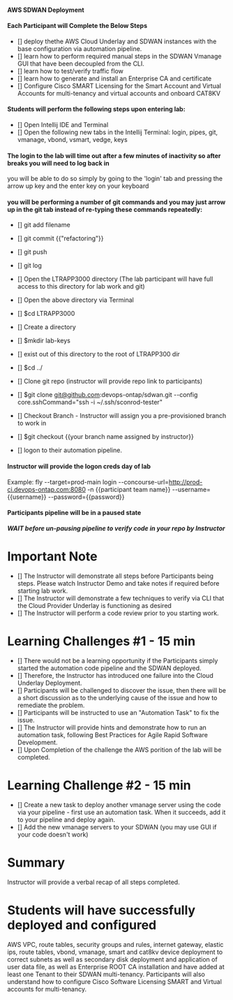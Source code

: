 #### AWS SDWAN Deployment ####



#### Each Participant will Complete the Below Steps ####
- [] deploy thethe AWS Cloud Underlay and SDWAN instances with the base configuration via automation pipeline.
- [] learn how to perform required manual steps in the SDWAN Vmanage GUI that have been decoupled from the CLI.
- [] learn how to test/verify traffic flow 
- [] learn how to generate and install an Enterprise CA and certificate
- [] Configure Cisco SMART Licensing for the Smart Account and Virtual Accounts for multi-tenancy and virtual accounts and onboard CAT8KV



#### Students will perform the following steps upon entering lab: ####

- [] Open Intellij IDE and Terminal
- [] Open the following new tabs in the Intellij Terminal: login, pipes, git, vmanage, vbond, vsmart, vedge, keys

#### The login to the lab will time out after a few minutes of inactivity so after breaks you will need to log back in ####
you will be able to do so simply by going to the 'login' tab and pressing the arrow up key and the enter key on your keyboard

#### you will be performing a number of git commands and you may just arrow up in the git tab instead of re-typing these commands repeatedly: ####
- [] git add filename
- [] git commit {{"refactoring"}}
- [] git push
- [] git log

- [] Open the LTRAPP3000 directory (The lab participant will have full access to this directory for lab work and git)
- [] Open the above directory via Terminal
- [] $cd LTRAPP3000
- [] Create a directory
- [] $mkdir lab-keys
- [] exist out of this directory to the root of LTRAPP300 dir
- [] $cd ../
- [] Clone git repo (instructor will provide repo link to participants)
- [] $git clone git@github.com:devops-ontap/sdwan.git --config core.sshCommand="ssh -i ~/.ssh/sconrod-tester"
- [] Checkout Branch - Instructor will assign you a pre-provisioned branch to work in
- [] $git checkout {{your branch name assigned by instructor}}
- [] logon to their automation pipeline.

#### Instructor will provide the logon creds day of lab ####
Example:
fly --target=prod-main login --concourse-url=http://prod-ci.devops-ontap.com:8080 -n {{participant team name}} --username={{username}} --password={{password}}

#### Participants pipeline will be in a paused state #### 
*****WAIT before un-pausing pipeline to verify code in your repo by Instructor*****


Important Note
=============
- [] The Instructor will demonstrate all  steps before Participants being steps. Please watch Instructor Demo and take notes if required before starting lab work.
- [] The Instructor will demonstrate a few techniques to verify via CLI that the Cloud Provider Underlay is functioning as desired
- [] The Instructor will perform a code review prior to you starting work.

Learning Challenges #1 - 15 min
=======================
- [] There would not be a learning opportunity if the Participants simply started the automation code pipeline and the SDWAN deployed. 
- [] Therefore, the Instructor has introduced one failure into the Cloud Underlay Deployment. 
- [] Participants will be challenged to discover the issue, then there will be a short discussion as to the underlying cause of the issue and how to remediate the problem.
- [] Participants will be instructed to use an "Automation Task" to fix the issue.
- [] The Instructor will provide hints and demonstrate how to run an automation task, following Best Practices for Agile Rapid Software Development.
- [] Upon Completion of the challenge the AWS porition of the lab will be completed.

Learning Challenge #2 - 15 min
==============================
- [] Create a new task to deploy another vmanage server using the code via your pipeline - first use an automation task. When it succeeds, add it to your pipeline and deploy again.
- [] Add the new vmanage servers to your SDWAN (you may use GUI if your code doesn't work)

Summary 
======
Instructor will provide a verbal recap of all steps completed.

Students will have successfully deployed and configured
=====

AWS VPC, route tables, security groups and rules, internet gateway, elastic ips, route tables, vbond, vmanage, smart and cat8kv device deployment to correct
subnets as well as secondary disk deployment and application of user data file, as well as Enterprise ROOT CA installation and have added at least one Tenant to their 
SDWAN multi-tenancy. Participants will also understand how to configure Cisco Software Licensing SMART and Virtual accounts for multi-tenancy.





